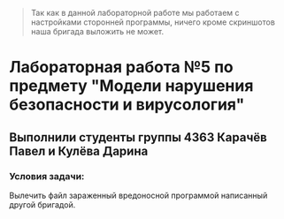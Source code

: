 > Так как в данной лабораторной работе мы работаем с настройками сторонней программы, ничего кроме скриншотов наша бригада выложить не может.

# Лабораторная работа №5 по предмету "Модели нарушения безопасности и вирусология"
## Выполнили студенты группы 4363 Карачёв Павел и Кулёва Дарина
### Условия задачи:
Вылечить файл зараженный вредоносной программой написанный другой бригадой.

